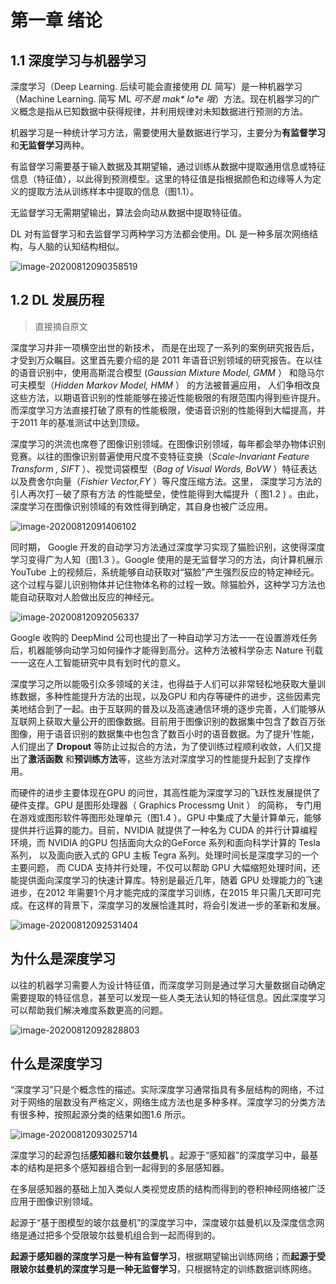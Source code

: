 # 第一章 绪论

## 1.1 深度学习与机器学习

深度学习（Deep Learning. 后续可能会直接使用 *DL* 简写）是一种机器学习（Machine Learning. 简写 ML *可不是 mak\* lo\*e 哦*）方法。现在机器学习的广义概念是指从已知数据中获得规律，并利用规律对未知数据进行预测的方法。

机器学习是一种统计学习方法，需要使用大量数据进行学习，主要分为**有监督学习**和**无监督学习**两种。

有监督学习需要基于输入数据及其期望输，通过训练从数据中提取通用信息或特征信息（特征值），以此得到预测模型。这里的特征值是指根据颜色和边缘等人为定义的提取方法从训练样本中提取的信息（图1.1）。

无监督学习无需期望输出，算法会向动从数据中提取特征值。

DL 对有监督学习和去监督学习两种学习方法都会使用。DL 是一种多层次网络结构，与人脑的认知结构相似。

![image-20200812090358519](..\pics\DL\图1.1.png)



## 1.2 DL 发展历程

> 直接摘自原文

深度学习井非一项横空出世的新技术， 而是在出现了一系列的案例研究报告后，才受到万众瞩目。这里首先要介绍的是 2011 年语音识别领域的研究报告。在以往的语音识别中，使用高斯混合模型
(*Gaussian Mixture Model, GMM* ） 和隐马尔可夫模型（*Hidden Markov Model, HMM* ） 的方法被普遍应用， 人们争相改良这些方法，以期语音识别的性能能够在接近性能极限的有限范围内得到些许提升。而深度学习方法直接打破了原有的性能极限，使语音识别的性能得到大幅提高，并于2011 年的基准测试中达到顶级。

深度学习的洪流也席卷了图像识别领域。在图像识别领域，每年都会举办物体识别竞赛。以往的图像识别普遍使用尺度不变特征变换（*Scale-Invariant Feature Transform , SIFT* ）、视觉词袋模型（*Bag of Visual Words, BoVW* ）特征表达以及费舍尔向量（*Fishier Vector,FY* ）等尺度压缩方法。这里， 深度学习方法的引人再次打－破了原有方法
的性能壁垒，使性能得到大幅提升（ 图1.2 ) 。由此，深度学习在图像识别领域的有效性得到确定，其自身也被广泛应用。

![image-20200812091406102](../pics/DL/image-20200812091406102.png)

同时期， Google 开发的自动学习方法通过深度学习实现了猫脸识别，这使得深度学习变得广为人知（图1.3 ）。Google 使用的是无监督学习的方法，向计算机展示YouTube 上的视频后，系统能够自动获取对“猫脸”产生强烈反应的特定神经元。这个过程与婴儿识别物体并记住物体名称的过程一致。除猫脸外，这种学习方法也能自动获取对人脸做出反应的神经元。

![image-20200812092056337](../pics/DL/image-20200812092056337.png)

Google 收购的 DeepMind 公司也提出了一种自动学习方法一一在设置游戏任务后，机器能够向动学习如何操作才能得到高分。这种方法被科学杂志 Nature 刊载一一这在人工智能研究中具有划时代的意义。

深度学习之所以能吸引众多领域的关注，也得益于人们可以非常轻松地获取大量训练数据，多种性能提升方法的出现，以及GPU 和内存等硬件的进步，这些因素完美地结合到了一起。由于互联网的普及以及高速通信环境的逐步完善，人们能够从互联网上获取大量公开的图像数据。目前用于图像识别的数据集中包含了数百万张图像，用于语音识别的数据集中也包含了数百小时的语音数据。为了提升’性能，人们提出了 **Dropout** 等防止过拟合的方法，为了使训练过程顺利收敛，人们又提出了**激活函数** 和**预训练方法**等，这些方法对深度学习的性能提升起到了支撑作用。

而硬件的进步主要体现在GPU 的问世，其高性能为深度学习的飞跃性发展提供了硬件支撑。GPU 是图形处理器（ Graphics Processmg Unit ） 的简称， 专门用在游戏或图形软件等图形处理单元（图1.4 ）。GPU 中集成了大量计算单元，能够提供并行运算的能力。目前，NVIDIA 就提供了一种名为 CUDA 的并行计算编程环境，而 NVIDIA 的GPU 包括面向大众的GeForce 系列和面向科学计算的 Tesla 系列， 以及面向嵌入式的 GPU 主板 Tegra 系列。处理时间长是深度学习的一个主要问题， 而 CUDA 支持并行处理，不仅可以帮助 GPU 大幅缩短处理时间，还能提供面向深度学习的快速计算库。特别是最近几年，随着 GPU 处理能力的飞速进步，在2012 年需要1个月才能完成的深度学习训练，在2015 年只需几天即可完成。在这样的背景下，深度学习的发展恰逢其时，将会引发进一步的革新和发展。

![image-20200812092531404](../pics/DL/image-20200812092531404.png)

## 为什么是深度学习

以往的机器学习需要人为设计特征值，而深度学习则是通过学习大量数据自动确定需要提取的特征信息，甚至可以发现一些人类无法认知的特征信息。因此深度学习可以帮助我们解决难度系数更高的问题。

![image-20200812092828803](../pics/DL/image-20200812092828803.png)

## 什么是深度学习

“深度学习”只是个概念性的描述。实际深度学习通常指具有多层结构的网络，不过对于网络的层数没有严格定义，网络生成方法也是多种多样。深度学习的分类方法有很多种，按照起源分类的结果如图1.6 所示。

![image-20200812093025714](../pics/DL/image-20200812093025714.png)

深度学习的起源包括**感知器**和**玻尔兹曼机** 。起源于“感知器”的深度学习中，最基本的结构是把多个感知器组合到一起得到的多层感知器。

在多层感知器的基础上加入类似人类视觉皮质的结构而得到的卷积神经网络被广泛应用于图像识别领域。

起源于“基于图模型的玻尔兹曼机”的深度学习中，深度玻尔兹曼机以及深度信念网络是通过把多个受限玻尔兹曼机组合到一起而得到的。

**起源于感知器的深度学习是一种有监督学习**，根据期望输出训练网络；而**起源于受限玻尔兹曼机的深度学习是一种无监督学习**，只根据特定的训练数据训练网络。

